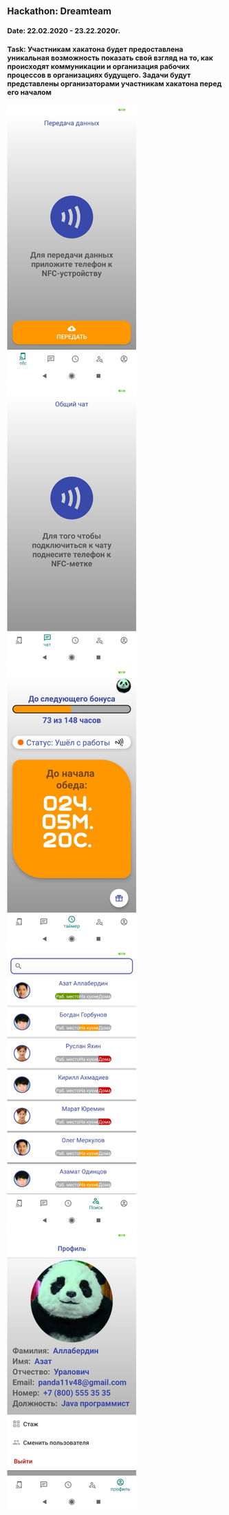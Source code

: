 ## Hackathon: Dreamteam
### Date: 22.02.2020 - 23.22.2020г.
### Task: Участникам хакатона будет предоставлена уникальная возможность показать свой взгляд на то, как происходят коммуникации и организация рабочих процессов в организациях будущего. Задачи будут представлены организаторами участникам хакатона перед его началом

<img src="https://github.com/EvilGeniusesProjects/Resource/blob/master/HackathonDreamteam/window1.jpg" alt="drawing" width="300"/>
<img src="https://github.com/EvilGeniusesProjects/Resource/blob/master/HackathonDreamteam/window2.jpg" alt="drawing" width="300"/>
<img src="https://github.com/EvilGeniusesProjects/Resource/blob/master/HackathonDreamteam/window3.jpg" alt="drawing" width="300"/>
<img src="https://github.com/EvilGeniusesProjects/Resource/blob/master/HackathonDreamteam/window4.jpg" alt="drawing" width="300"/>
<img src="https://github.com/EvilGeniusesProjects/Resource/blob/master/HackathonDreamteam/window5.jpg" alt="drawing" width="300"/>
